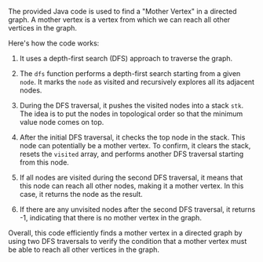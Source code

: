 The provided Java code is used to find a "Mother Vertex" in a directed graph. A mother vertex is a vertex from which we can reach all other vertices in the graph.

Here's how the code works:

1. It uses a depth-first search (DFS) approach to traverse the graph.

2. The `dfs` function performs a depth-first search starting from a given `node`. It marks the `node` as visited and recursively explores all its adjacent nodes.

3. During the DFS traversal, it pushes the visited nodes into a stack `stk`. The idea is to put the nodes in topological order so that the minimum value node comes on top.

4. After the initial DFS traversal, it checks the top node in the stack. This node can potentially be a mother vertex. To confirm, it clears the stack, resets the `visited` array, and performs another DFS traversal starting from this node.

5. If all nodes are visited during the second DFS traversal, it means that this node can reach all other nodes, making it a mother vertex. In this case, it returns the node as the result.

6. If there are any unvisited nodes after the second DFS traversal, it returns -1, indicating that there is no mother vertex in the graph.

Overall, this code efficiently finds a mother vertex in a directed graph by using two DFS traversals to verify the condition that a mother vertex must be able to reach all other vertices in the graph.